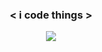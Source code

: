 ### <p align="center"> <span color="orange"><</span> i <span color="green">code</span> things <span color="orange">></span> </p>

<p align="center">
  <img src="https://github-readme-stats.vercel.app/api?username=brendanprice2003&theme=radical" />
</p>
